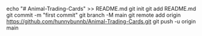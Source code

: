 echo "# Animal-Trading-Cards" >> README.md
git init
git add README.md
git commit -m "first commit"
git branch -M main
git remote add origin https://github.com/hunnybunnb/Animal-Trading-Cards.git
git push -u origin main
